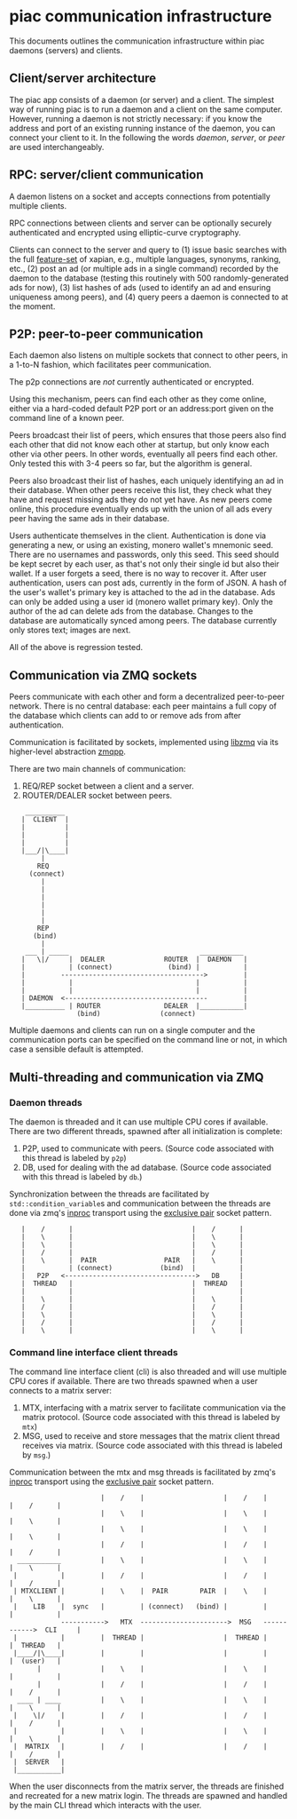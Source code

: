 # piac communication infrastructure

This documents outlines the communication infrastructure within piac daemons
(servers) and clients.

## Client/server architecture

The piac app consists of a daemon (or server) and a client. The simplest way of
running piac is to run a daemon and a client on the same computer. However,
running a daemon is not strictly necessary: if you know the address and port of
an existing running instance of the daemon, you can connect your client to it.
In the following the words _daemon_, _server_, or _peer_ are used
interchangeably.

## RPC: server/client communication

A daemon listens on a socket and accepts connections from potentially multiple
clients.

RPC connections between clients and server can be optionally securely
authenticated and encrypted using elliptic-curve cryptography.

Clients can connect to the server and query to (1) issue basic searches with
the full [feature-set](https://xapian.org/features) of xapian, e.g., multiple
languages, synonyms, ranking, etc., (2) post an ad (or multiple ads in a single
command) recorded by the daemon to the database (testing this routinely with
500 randomly-generated ads for now), (3) list hashes of ads (used to identify
an ad and ensuring uniqueness among peers), and (4) query peers a daemon is
connected to at the moment.

## P2P: peer-to-peer communication

Each daemon also listens on multiple sockets that connect to other peers, in a
1-to-N fashion, which facilitates peer communication.

The p2p connections are _not_ currently authenticated or encrypted.

Using this mechanism, peers can find each other as they come online, either via
a hard-coded default P2P port or an address:port given on the command line of a
known peer.

Peers broadcast their list of peers, which ensures that those peers also find
each other that did not know each other at startup, but only know each other
via other peers. In other words, eventually all peers find each other.  Only
tested this with 3-4 peers so far, but the algorithm is general.

Peers also broadcast their list of hashes, each uniquely identifying an ad in
their database. When other peers receive this list, they check what they have
and request missing ads they do not yet have. As new peers come online, this
procedure eventually ends up with the union of all ads every peer having the
same ads in their database.

Users authenticate themselves in the client. Authentication is done via
generating a new, or using an existing, monero wallet's mnemonic seed. There
are no usernames and passwords, only this seed. This seed should be kept secret
by each user, as that's not only their single id but also their wallet. If a
user forgets a seed, there is no way to recover it. After user authentication,
users can post ads, currently in the form of JSON. A hash of the user's
wallet's primary key is attached to the ad in the database. Ads can only be
added using a user id (monero wallet primary key). Only the author of the ad
can delete ads from the database. Changes to the database are automatically
synced among peers. The database currently only stores text; images are next.

All of the above is regression tested.

## Communication via ZMQ sockets

Peers communicate with each other and form a decentralized peer-to-peer
network. There is no central database: each peer maintains a full copy of the
database which clients can add to or remove ads from after authentication.

Communication is facilitated by sockets, implemented using
[libzmq](https://zeromq.org) via its higher-level abstraction
[zmqpp](https://github.com/zeromq/zmqpp).

There are two main channels of communication:

1. REQ/REP socket between a client and a server.
2. ROUTER/DEALER socket between peers.

```
    __________
   |  CLIENT  |
   |          |
   |          |
   |          |
   |___/|\____|
        |
       REQ
     (connect)
        |
        |
        |
        |
        |
        |
       REP
      (bind)
        |
    ___ | _____                                 ___________
   |   \|/     |  DEALER               ROUTER  |  DAEMON   |
   |           | (connect)              (bind) |           |
   |         ------------------------------------>         |
   |           |                               |           |
   |           |                               |           |
   | DAEMON  <------------------------------------         |
   |__________ | ROUTER                DEALER  |___________|
                 (bind)               (connect)
```

Multiple daemons and clients can run on a single computer and the communication
ports can be specified on the command line or not, in which case a sensible
default is attempted.

## Multi-threading and communication via ZMQ

### Daemon threads

The daemon is threaded and it can use multiple CPU cores if available. There
are two different threads, spawned after all initialization is complete:

1. P2P, used to communicate with peers. (Source code associated with this
   thread is labeled by `p2p`)
2. DB, used for dealing with the ad database. (Source code associated with this
   thread is labeled by `db`.)

Synchronization between the threads are facilitated by
`std::condition_variable`s and communication between the threads are done via
zmq's [inproc](http://api.zeromq.org/master:zmq-inproc) transport using the
[exclusive pair](http://api.zeromq.org/master:zmq-socket) socket pattern.

```
   |    /      |                              |    /      |
   |    \      |                              |    \      |
   |    \      |                              |    \      |
   |    /      |                              |    /      |
   |    \      |  PAIR                 PAIR   |    \      |
   |           | (connect)            (bind)  |           |
   |   P2P   <--------------------------------->   DB     |
   |  THREAD   |                              |  THREAD   |
   |           |                              |           |
   |    \      |                              |    \      |
   |    /      |                              |    /      |
   |    \      |                              |    \      |
   |    /      |                              |    /      |
   |    \      |                              |    \      |
```

### Command line interface client threads

The command line interface client (cli) is also threaded and will use multiple
CPU cores if available. There are two threads spawned when a user connects to a
matrix server:

1. MTX, interfacing with a matrix server to facilitate communication via the
   matrix protocol. (Source code associated with this thread is labeled by
   `mtx`)
2. MSG, used to receive and store messages that the matrix client thread
   receives via matrix. (Source code associated with this thread is labeled by
   `msg`.)

Communication between the mtx and msg threads is facilitated by
zmq's [inproc](http://api.zeromq.org/master:zmq-inproc) transport using the
[exclusive pair](http://api.zeromq.org/master:zmq-socket) socket pattern.

```
                       |    /    |                    |    /    |          |    /      |
                       |    \    |                    |    \    |          |    \      |
                       |    \    |                    |    \    |          |    \      |
                       |    /    |                    |    /    |          |    /      |
  ___________          |    \    |                    |    \    |          |    \      |
 |           |         |    /    |                    |    /    |          |    /      |
 | MTXCLIENT |         |    \    |  PAIR        PAIR  |    \    |          |    \      |
 |    LIB    |  sync   |         | (connect)   (bind) |         |          |           |
             ----------->   MTX  ---------------------->  MSG   ------------>  CLI     |
 |           |         |  THREAD |                    |  THREAD |          |  THREAD   |
 |____/|\____|         |         |                    |         |          |  (user)   |
       |               |    \    |                    |    \    |          |           |
       |               |    /    |                    |    /    |          |    /      |
  ____ | ____          |    \    |                    |    \    |          |    \      |
 |    \|/    |         |    /    |                    |    /    |          |    /      |
 |           |         |    \    |                    |    \    |          |    \      |
 |  MATRIX   |         |    /    |                    |    /    |          |    /      |
 |  SERVER   |
 |___________|
```

When the user disconnects from the matrix server, the threads are finished and
recreated for a new matrix login. The threads are spawned and handled by the
main CLI thread which interacts with the user.
